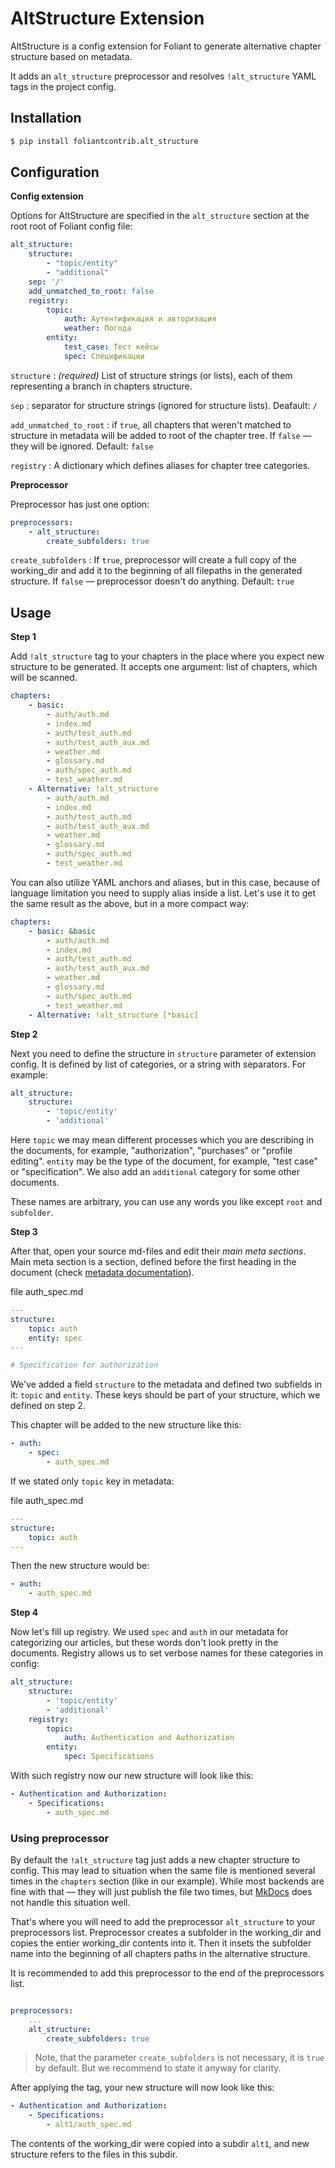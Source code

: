 # AltStructure Extension

AltStructure is a config extension for Foliant to generate alternative chapter structure based on metadata.

It adds an `alt_structure` preprocessor and resolves `!alt_structure` YAML tags in the project config.

## Installation

```bash
$ pip install foliantcontrib.alt_structure
```

## Configuration

**Config extension**

Options for AltStructure are specified in the `alt_structure` section at the root root of Foliant config file:

```yaml
alt_structure:
    structure:
        - "topic/entity"
        - "additional"
    sep: '/'
    add_unmatched_to_root: false
    registry:
        topic:
            auth: Аутентификация и авторизация
            weather: Погода
        entity:
            test_case: Тест кейсы
            spec: Спецификации
```

`structure`
:   *(required)* List of structure strings (or lists), each of them representing a branch in chapters structure.

`sep`
:   separator for structure strings (ignored for structure lists). Deafault: `/`

`add_unmatched_to_root`
:   if `true`, all chapters that weren't matched to structure in metadata will be added to root of the chapter tree. If `false` — they will be ignored. Default: `false`

`registry`
:   A dictionary which defines aliases for chapter tree categories.

**Preprocessor**

Preprocessor has just one option:

```yaml
preprocessors:
    - alt_structure:
        create_subfolders: true
```

`create_subfolders`
:   If `true`, preprocessor will create a full copy of the working_dir and add it to the beginning of all filepaths in the generated structure. If `false` — preprocessor doesn't do anything. Default: `true`

## Usage

**Step 1**

Add `!alt_structure` tag to your chapters in the place where you expect new structure to be generated. It accepts one argument: list of chapters, which will be scanned.

```yaml
chapters:
    - basic:
        - auth/auth.md
        - index.md
        - auth/test_auth.md
        - auth/test_auth_aux.md
        - weather.md
        - glossary.md
        - auth/spec_auth.md
        - test_weather.md
    - Alternative: !alt_structure
        - auth/auth.md
        - index.md
        - auth/test_auth.md
        - auth/test_auth_aux.md
        - weather.md
        - glossary.md
        - auth/spec_auth.md
        - test_weather.md
```

You can also utilize YAML anchors and aliases, but in this case, because of language limitation you need to supply alias inside a list. Let's use it to get the same result as the above, but in a more compact way:

```yaml
chapters:
    - basic: &basic
        - auth/auth.md
        - index.md
        - auth/test_auth.md
        - auth/test_auth_aux.md
        - weather.md
        - glossary.md
        - auth/spec_auth.md
        - test_weather.md
    - Alternative: !alt_structure [*basic]
```

**Step 2**

Next you need to define the structure in `structure` parameter of extension config. It is defined by list of categories, or a string with separators. For example:

```yaml
alt_structure:
    structure:
        - 'topic/entity'
        - 'additional'
```

Here `topic` we may mean different processes which you are describing in the documents, for example, "authorization", "purchases" or "profile editing". `entity` may be the type of the document, for example, "test case" or "specification". We also add an `additional` category for some other documents.

These names are arbitrary, you can use any words you like except `root` and `subfolder`.

**Step 3**

After that, open your source md-files and edit their *main meta sections*. Main meta section is a section, defined before the first heading in the document (check [metadata documentation](https://foliant-docs.github.io/docs/cli/meta/)).

file auth_spec.md
```yaml
---
structure:
    topic: auth
    entity: spec
---

# Specification for authorization
```

We've added a field `structure` to the metadata and defined two subfields in it: `topic` and `entity`. These keys should be part of your structure, which we defined on step 2.

This chapter will be added to the new structure like this:

```yaml
- auth:
    - spec:
        - auth_spec.md
```

If we stated only `topic` key in metadata:

file auth_spec.md
```yaml
---
structure:
    topic: auth
---
```

Then the new structure would be:

```yaml
- auth:
    - auth_spec.md
```

**Step 4**

Now let's fill up registry. We used `spec` and `auth` in our metadata for categorizing our articles, but these words don't look pretty in the documents. Registry allows us to set verbose names for these categories in config:

```yaml
alt_structure:
    structure:
        - 'topic/entity'
        - 'additional'
    registry:
        topic:
            auth: Authentication and Authorization
        entity:
            spec: Specifications
```

With such registry now our new structure will look like this:

```yaml
- Authentication and Authorization:
    - Specifications:
        - auth_spec.md
```

### Using preprocessor

By default the `!alt_structure` tag just adds a new chapter structure to config. This may lead to situation when the same file is mentioned several times in the `chapters` section (like in our example). While most backends are fine with that — they will just publish the file two times, but [MkDocs](https://foliant-docs.github.io/docs/backends/mkdocs/) does not handle this situation well.

That's where you will need to add the preprocessor `alt_structure` to your preprocessors list. Preprocessor creates a subfolder in the working_dir and copies the entier working_dir contents into it. Then it insets the subfolder name into the beginning of all chapters paths in the alternative structure.

It is recommended to add this preprocessor to the end of the preprocessors list.

```yaml

preprocessors:
    ...
    alt_structure:
        create_subfolders: true
```

> Note, that the parameter `create_subfolders` is not necessary, it is `true` by default. But we recommend to state it anyway for clarity.

After applying the tag, your new structure will now look like this:

```yaml
- Authentication and Authorization:
    - Specifications:
        - alt1/auth_spec.md
```

The contents of the working_dir were copied into a subdir `alt1`, and new structure refers to the files in this subdir.